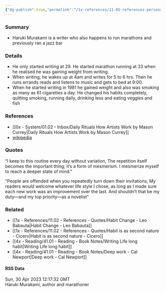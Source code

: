 ```yaml
---
{"dg-publish":true,"permalink":"/1x-references/11-05-references-persons/haruki-murakami/","title":"Haruki Murakami","dgShowBacklinks":false}
---
```



### Summary
- Haruki Murakami is a writer who also happens to run marathons and previously ran a jazz bar

### Details
- He only started writing at 29. He started marathon running at 33 when he realised he was gaining weight from writing.
- When writing, he wakes up at 4am and writes for 5 to 6 hrs. Then he runs errands reads and listens to music and gets to bed at 9:00. 
- When he started writing in 1981 he gained weight and also was smoking as many as 61 cigarettes a day. He changed his habits completely, quitting smoking, running daily, drinking less and eating veggies and fish

### References
- [[0x - System/01.02 - Inbox/Daily Rituals How Artists Work by Mason Currey\|Daily Rituals How Artists Work by Mason Currey]]
- [wikipedia](https://en.wikipedia.org/wiki/Haruki_Murakami)

### Quotes
“I keep to this routine every day without variation, The repetition itself becomes the important thing; it’s a form of mesmerism. I mesmerize myself to reach a deeper state of mind.”

“People are offended when you repeatedly turn down their invitations, My readers would welcome whatever life style I chose, as long as I made sure each new work was an improvement over the last. And shouldn’t that be my duty—and my top priority—as a novelist"

### Related
- [[1x - References/11.02 - References - Quotes/Habit Change - Leo Babauta\|Habit Change - Leo Babauta]]
- [[1x - References/11.02 - References - Quotes/Habit is as second nature - Cicero\|Habit is as second nature - Cicero]]
- [[4x - Reading/41.01 - Reading - Book Notes/Writing Life long habit\|Writing Life long habit]]
- [[4x - Reading/41.01 - Reading - Book Notes/Deep work - Cal Newport\|Deep work - Cal Newport]]

#### RSS Data
<div class='date'>Sun, 30 Apr 2023 12:17:32 GMT</div>
<div class='description'> Haruki Murakami, author and marathoner </div>
